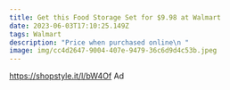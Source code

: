 ```yaml
---
title: Get this Food Storage Set for $9.98 at Walmart
date: 2023-06-03T17:10:25.149Z
tags: Walmart
description: "Price when purchased online\n "
image: img/cc4d2647-9004-407e-9479-36c6d9d4c53b.jpeg
---
```

https://shopstyle.it/l/bW4Of Ad